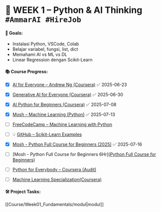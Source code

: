 # 📅 WEEK 1 – Python & AI Thinking `#AmmarAI #HireJob`
#### 🎯 Goals:
- Instalasi Python, VSCode, Colab
- Belajar variabel, fungsi, list, dict
- Memahami AI vs ML vs DL
- Linear Regression dengan Scikit-Learn

#### 📚 Course Progress:
- [x] [AI for Everyone – Andrew Ng (Coursera)](https://www.coursera.org/learn/ai-for-everyone) ✅ 2025-06-23
- [x] [Generative AI for Everyone (Coursera)](https://www.coursera.org/learn/generative-ai-for-everyone) ✅ 2025-06-30
- [x] [AI Python for Beginners (Coursera)](https://www.coursera.org/learn/ai-python-for-beginners) ✅ 2025-07-08
- [x] [Mosh – Machine Learning (Python)](https://www.youtube.com/watch?v=7eh4d6sabA0) ✅ 2025-07-13
- [ ] [FreeCodeCamp – Machine Learning with Python](https://www.freecodecamp.org/learn/machine-learning-with-python/)
- [ ] 💡 [GitHub – Scikit-Learn Examples](https://github.com/ageron/handson-ml)
- [x] [Mosh - Python Full Course for Beginners (2025)](https://www.youtube.com/watch?v=K5KVEU3aaeQ) ✅ 2025-07-16
- [ ] [Mosh - Python Full Course for Beginners 6Hr]([Python Full Course for Beginners](https://www.youtube.com/watch?v=_uQrJ0TkZlc))
- [ ] [Python for Everybody – Coursera (Audit)](https://www.coursera.org/specializations/python)
- [ ] [Machine Learning Specialization(Coursera)](https://www.coursera.org/specializations/machine-learning-introduction)


#### 🛠️ Project Tasks:





[[Course/Week01_Fundamentals/modul|modul]]
